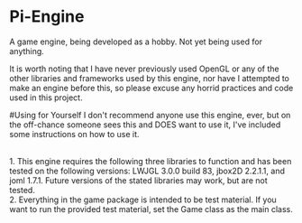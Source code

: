 # Pi-Engine
A game engine, being developed as a hobby. Not yet being used for anything.

It is worth noting that I have never previously used OpenGL or any of the other libraries and frameworks used by this engine, nor have I attempted to make an engine before this, so please excuse any horrid practices and code used in this project. 

#Using for Yourself
I don't recommend anyone use this engine, ever, but on the off-chance someone sees this and DOES want to use it,  I've included some instructions on how to use it.

<br> 1. This engine requires the following three libraries to function and has been tested on the following versions: LWJGL 3.0.0 build 83, jbox2D 2.2.1.1, and joml 1.7.1. Future versions of the stated libraries may work, but are not tested.
<br> 2. Everything in the game package is intended to be test material. If you want to run the provided test material, set the Game class as the main class.